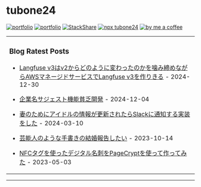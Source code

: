 # tubone24

[![portfolio](https://img.shields.io/badge/portfolio-tubone24-brightgreen)](https://portfolio.tubone-project24.xyz/)
[![portfolio](https://img.shields.io/badge/blog-tuboneBOYAKI-pink)](https://blog.tubone-project24.xyz/)
[![StackShare](http://img.shields.io/badge/tech-stack-0690fa.svg?style=flat)](https://stackshare.io/tubone24/tubone24)
[![npx tubone24](https://img.shields.io/badge/npx-tubone24-red?logo=npm)](https://www.npmjs.com/package/tubone24)
[![by me a coffee](https://img.shields.io/badge/ByMeACoffee-tubone24-brightgreen?logo=Buy%20Me%20A%20Coffee)](https://www.buymeacoffee.com/tubone24)

<!-- generate_markdown_start -->

<table><tr><td valign="top" width="100%">

### Blog Ratest Posts

- [Langfuse v3はv2からどのように変わったのかを噛み締めながらAWSマネージドサービスでLangfuse v3を作りきる](https://blog.tubone-project24.xyz/2024-12-30/Langfuse-v3をAWSマネージドサービスで作る) - 2024-12-30

- [企業名サジェスト機能貧乏開発](https://blog.tubone-project24.xyz/2024-12-05/貧乏企業名サジェスト機能開発) - 2024-12-04

- [妻のためにアイドルの情報が更新されたらSlackに通知する実装をした](https://blog.tubone-project24.xyz/2024-02-28/妻のためにアイドルの情報が更新されたらSlackに通知する実装をした) - 2024-03-10

- [芸能人のような手書きの結婚報告したい](https://blog.tubone-project24.xyz/2023/10/15/houkoku) - 2023-10-14

- [NFCタグを使ったデジタル名刺をPageCryptを使って作ってみた](https://blog.tubone-project24.xyz/2023-05-04/nfc-business-cart) - 2023-05-03

</td></tr></table>

<!-- generate_markdown_end -->
---


